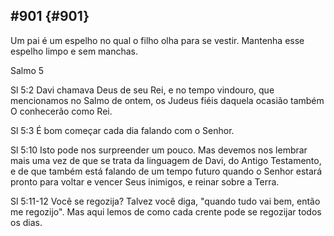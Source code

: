 ## #901 {#901}

Um pai é um espelho no qual o filho olha para se vestir. Mantenha esse espelho limpo e sem manchas.

Salmo 5

Sl 5:2 Davi chamava Deus de seu Rei, e no tempo vindouro, que mencionamos no Salmo de ontem, os Judeus fiéis daquela ocasião também O conhecerão como Rei.

Sl 5:3 É bom começar cada dia falando com o Senhor.

Sl 5:10 Isto pode nos surpreender um pouco. Mas devemos nos lembrar mais uma vez de que se trata da linguagem de Davi, do Antigo Testamento, e de que também está falando de um tempo futuro quando o Senhor estará pronto para voltar e vencer Seus inimigos, e reinar sobre a Terra.

Sl 5:11-12 Você se regozija? Talvez você diga, &quot;quando tudo vai bem, então me regozijo&quot;. Mas aqui lemos de como cada crente pode se regozijar todos os dias.